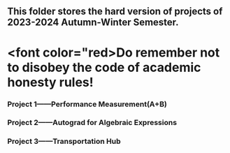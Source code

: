 ## This folder stores the hard version of projects of 2023-2024 Autumn-Winter Semester.
# <font color="red>Do remember not to disobey the code of academic honesty rules!</font>
### Project 1——Performance Measurement(A+B)
### Project 2——Autograd for Algebraic Expressions
### Project 3——Transportation Hub
